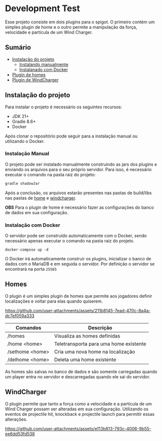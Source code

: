 # Development Test

Esse projeto consiste em dois plugins para o spigot. O primeiro contém um simples plugin de home e o outro permite a manipulação da força, velocidade e partícula de um Wind Charger.

## Sumário

- [Instalação do projeto](#instalação-do-projeto)
  - [Instalando manualmente](#instalação-manual)
  - [Instalanado com Docker](#instalação-com-docker)
- [Plugin de homes](#homes)
- [Plugin de WindCharger](#windcharger)

## Instalação do projeto

Para instalar o projeto é necessário os seguintes recursos:
- JDK 21+
- Gradle 8.6+
- Docker

Após clonar o repositório pode seguir para a instalação manual ou utilizando o Docker.

### Instalação Manual

O projeto pode ser instalado manualmente construindo as jars dos plugins e enviando os arquivos para o seu próprio servidor. Para isso, é necessário executar o comando na pasta raiz do projeto:
```gradle
gradle shadowJar
```
Após a conclusão, os arquivos estarão presentes nas pastas de build/libs nas pastas de [home](https://github.com/SrBlecaute01/application/tree/main/home) e [windcharger](https://github.com/SrBlecaute01/application/tree/main/windcharge).

**OBS** Para o plugin de home é necessário fazer as configurações do banco de dados em sua configuração.

### Instalação com Docker

O servidor pode ser construído automaticamente com o Docker, sendo necessário apenas executar o comando na pasta raiz do projeto.
```
docker-compose up -d
```
O Docker irá automaticamente construir os plugins, inicializar o banco de dados com o MariaDB e em seguida o servidor. Por definição o servidor se encontrará na porta `25565`

## Homes

O plugin é um simples plugin de homes que permite aos jogadores definir localizações e voltar para elas quando quiserem.

https://github.com/user-attachments/assets/211b8145-7ead-470c-8a4a-dc7ef059a333

| Comandos | Descrição  |
|--|--|
| /homes | Visualiza as homes definidas |
| /home \<home> | Teletransporta para uma home existente
| /sethome \<home> | Cria uma nova home na localização |
| /delhome \<home> | Deleta uma home existente |

As homes são salvas no banco de dados e são somente carregadas quando um player entra no servidor e descarregadas quando ele sai do servidor.

## WindCharger

O plugin permite que tanto a força como a velocidade e a partícula de um Wind Charger possam ser alteradas em sua configuração. Utilizando os eventos de projectile hit, knockback e projectile launch para permitir essas alterações.

https://github.com/user-attachments/assets/e113b813-793c-4006-9b55-ee6dd53fd538
